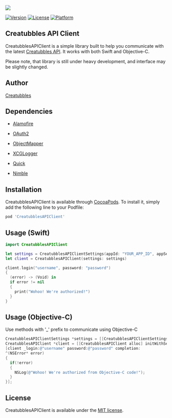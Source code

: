 [![](https://stateoftheart.creatubbles.com/wp-content/uploads/2015/01/ctb_home_logo.png)](https://www.creatubbles.com/)

[![Version](https://img.shields.io/cocoapods/v/creatubbles_api.svg?style=flat)](https://cocoapods.org/pods/CreatubblesAPIClient)
[![License](https://img.shields.io/cocoapods/l/creatubbles_api.svg?style=flat)](https://cocoapods.org/pods/CreatubblesAPIClient)
[![Platform](https://img.shields.io/cocoapods/p/creatubbles_api.svg?style=flat)](https://cocoapods.org/pods/CreatubblesAPIClient)

## Creatubbles API Client
CreatubblesAPIClient is a simple library built to help you communicate with the latest [Creatubbles API](https://stateoftheart.creatubbles.com/api/). It works with both Swift and Objective-C.

Please note, that library is still under heavy development, and interface may be slightly changed.

## Author
[Creatubbles](https://www.creatubbles.com/)

## Dependencies
- [Alamofire](https://github.com/Alamofire/Alamofire) 
- [OAuth2](https://github.com/p2/OAuth2)
- [ObjectMapper](https://github.com/Hearst-DD/ObjectMapper)
- [XCGLogger](https://github.com/DaveWoodCom/XCGLogger)


- [Quick](https://github.com/Quick/Quick)
- [Nimble](https://pl.wikipedia.org/wiki/CompactFlash)

## Installation

CreatubblesAPIClient is available through [CocoaPods](http://cocoapods.org). To install
it, simply add the following line to your Podfile:

```Ruby
pod 'CreatubblesAPIClient'
```

## Usage (Swift)
```Swift
import CreatubblesAPIClient

let settings = CreatubblesAPIClientSettings(appId: "YOUR_APP_ID", appSecret: "YOUR_APP_SECRET")
let client = CreatubblesAPIClient(settings: settings)

client.login("username", password: "password")
{
  (error) -> (Void) in
  if error != nil
  {
    print("Wohoo! We're authorized!")
  }
}
```
## Usage (Objective-C)
Use methods with '_' prefix to communicate using Objective-C

```ObjectiveC
CreatubblesAPIClientSettings *settings = [[CreatubblesAPIClientSettings alloc] initWithAppId:@"YOUR_APP_ID" appSecret:@"YOUR_APP_SECRET"];
CreatubblesAPIClient *client = [[CreatubblesAPIClient alloc] initWithSettings:settings];
[client _login:@"username" password:@"password" completion:
^(NSError* error)
{
  if(!error)
  {
    NSLog(@"Wohoo! We're authorized from Objective-C code!");
  }
}];
```

## License

CreatubblesAPIClient is available under the [MIT license](https://github.com/creatubbles/ctb-api-swift/blob/master/LICENSE.md).
